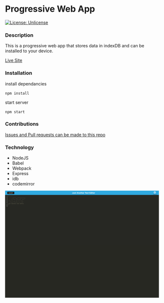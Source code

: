# Progressive Web App
[![License: Unlicense](https://img.shields.io/badge/license-Unlicense-blue.svg)](http://unlicense.org/)

### Description
This is a progressive web app that stores data in indexDB and can be installed to your device.

[Live Site](https://aqueous-depths-78486.herokuapp.com/)

### Installation
install dependancies

    npm install

start server

    npm start

### Contributions
[Issues and Pull requests can be made to this repo](https://github.com/SuedePritch/ubiquitous-carnival)

### Technology
* NodeJS
* Babel
* Webpack
* Express
* idb
* codemirror


![](screenshot.png)